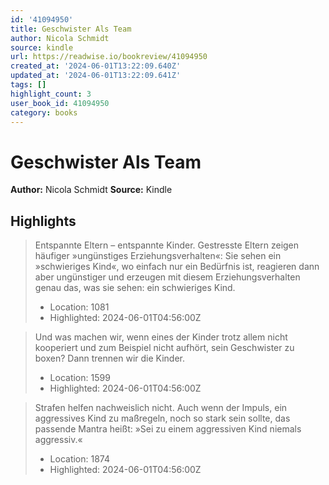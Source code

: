 ```yaml
---
id: '41094950'
title: Geschwister Als Team
author: Nicola Schmidt
source: kindle
url: https://readwise.io/bookreview/41094950
created_at: '2024-06-01T13:22:09.640Z'
updated_at: '2024-06-01T13:22:09.641Z'
tags: []
highlight_count: 3
user_book_id: 41094950
category: books
---
```


# Geschwister Als Team

**Author:** Nicola Schmidt
**Source:** Kindle

## Highlights

> Entspannte Eltern – entspannte Kinder. Gestresste Eltern zeigen häufiger »ungünstiges Erziehungsverhalten«: Sie sehen ein »schwieriges Kind«, wo einfach nur ein Bedürfnis ist, reagieren dann aber ungünstiger und erzeugen mit diesem Erziehungsverhalten genau das, was sie sehen: ein schwieriges Kind.
> - Location: 1081
> - Highlighted: 2024-06-01T04:56:00Z

> Und was machen wir, wenn eines der Kinder trotz allem nicht kooperiert und zum Beispiel nicht aufhört, sein Geschwister zu boxen? Dann trennen wir die Kinder.
> - Location: 1599
> - Highlighted: 2024-06-01T04:56:00Z

> Strafen helfen nachweislich nicht. Auch wenn der Impuls, ein aggressives Kind zu maßregeln, noch so stark sein sollte, das passende Mantra heißt: »Sei zu einem aggressiven Kind niemals aggressiv.«
> - Location: 1874
> - Highlighted: 2024-06-01T04:56:00Z

